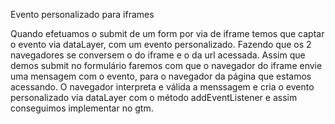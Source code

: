 Evento personalizado para iframes

Quando efetuamos o submit de um form por via de iframe temos que captar o evento via dataLayer, com um evento personalizado. 
Fazendo que os 2 navegadores se conversem o do iframe e o da url acessada.
Assim que demos submit no formulário faremos com que o navegador do iframe envie uma mensagem com o evento, para o navegador da página que estamos acessando.
O navegador interpreta e válida a menssagem e cria o evento personalizado via dataLayer com o método addEventListener e assim conseguimos implementar no gtm.
